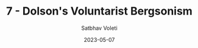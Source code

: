 ---
author: "Satbhav Voleti"
title: "7 - Dolson's Voluntarist Bergsonism"
date: 2023-05-07
showthedate: true
wordcount: true
readingtime: true
draft: true
tags: 
categories:
- history of philosophy
- bergsonism

---